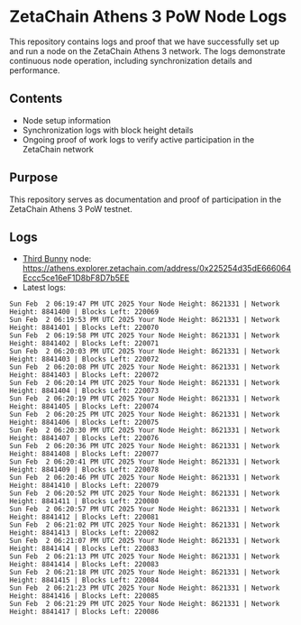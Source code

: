 # ZetaChain Athens 3 PoW Node Logs
This repository contains logs and proof that we have successfully set up and run a node on the ZetaChain Athens 3 network. The logs demonstrate continuous node operation, including synchronization details and performance.

## Contents
- Node setup information
- Synchronization logs with block height details
- Ongoing proof of work logs to verify active participation in the ZetaChain network

## Purpose
This repository serves as documentation and proof of participation in the ZetaChain Athens 3 PoW testnet.

## Logs

- [Third Bunny](https://thirdbunny.xyz/) node: https://athens.explorer.zetachain.com/address/0x225254d35dE666064Eccc5ce16eF1D8bF8D7b5EE
- Latest logs:
```
Sun Feb  2 06:19:47 PM UTC 2025 Your Node Height: 8621331 | Network Height: 8841400 | Blocks Left: 220069
Sun Feb  2 06:19:53 PM UTC 2025 Your Node Height: 8621331 | Network Height: 8841401 | Blocks Left: 220070
Sun Feb  2 06:19:58 PM UTC 2025 Your Node Height: 8621331 | Network Height: 8841402 | Blocks Left: 220071
Sun Feb  2 06:20:03 PM UTC 2025 Your Node Height: 8621331 | Network Height: 8841403 | Blocks Left: 220072
Sun Feb  2 06:20:08 PM UTC 2025 Your Node Height: 8621331 | Network Height: 8841403 | Blocks Left: 220072
Sun Feb  2 06:20:14 PM UTC 2025 Your Node Height: 8621331 | Network Height: 8841404 | Blocks Left: 220073
Sun Feb  2 06:20:19 PM UTC 2025 Your Node Height: 8621331 | Network Height: 8841405 | Blocks Left: 220074
Sun Feb  2 06:20:25 PM UTC 2025 Your Node Height: 8621331 | Network Height: 8841406 | Blocks Left: 220075
Sun Feb  2 06:20:30 PM UTC 2025 Your Node Height: 8621331 | Network Height: 8841407 | Blocks Left: 220076
Sun Feb  2 06:20:36 PM UTC 2025 Your Node Height: 8621331 | Network Height: 8841408 | Blocks Left: 220077
Sun Feb  2 06:20:41 PM UTC 2025 Your Node Height: 8621331 | Network Height: 8841409 | Blocks Left: 220078
Sun Feb  2 06:20:46 PM UTC 2025 Your Node Height: 8621331 | Network Height: 8841410 | Blocks Left: 220079
Sun Feb  2 06:20:52 PM UTC 2025 Your Node Height: 8621331 | Network Height: 8841411 | Blocks Left: 220080
Sun Feb  2 06:20:57 PM UTC 2025 Your Node Height: 8621331 | Network Height: 8841412 | Blocks Left: 220081
Sun Feb  2 06:21:02 PM UTC 2025 Your Node Height: 8621331 | Network Height: 8841413 | Blocks Left: 220082
Sun Feb  2 06:21:07 PM UTC 2025 Your Node Height: 8621331 | Network Height: 8841414 | Blocks Left: 220083
Sun Feb  2 06:21:13 PM UTC 2025 Your Node Height: 8621331 | Network Height: 8841414 | Blocks Left: 220083
Sun Feb  2 06:21:18 PM UTC 2025 Your Node Height: 8621331 | Network Height: 8841415 | Blocks Left: 220084
Sun Feb  2 06:21:23 PM UTC 2025 Your Node Height: 8621331 | Network Height: 8841416 | Blocks Left: 220085
Sun Feb  2 06:21:29 PM UTC 2025 Your Node Height: 8621331 | Network Height: 8841417 | Blocks Left: 220086
```
